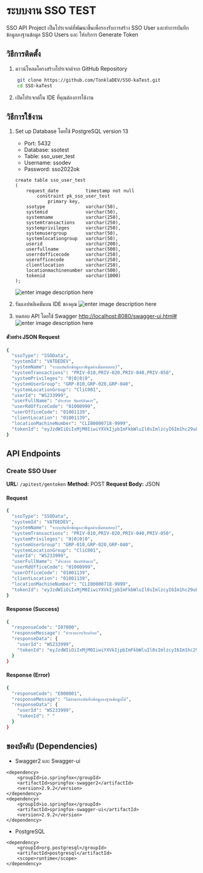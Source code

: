# ระบบงาน SSO TEST

SSO API Project เป็นโปรเจกต์ที่พัฒนาขึ้นเพื่อรองรับการสร้าง SSO User และทำการบันทึกข้อมูลลงฐานข้อมูล SSO Users และ ให้บริการ Generate Token


## วิธีการติดตั้ง

1.  ดาวน์โหลดโครงสร้างโปรเจกต์จาก GitHub Repository
```bash
    git clone https://github.com/TonklaDEV/SSO-kaTest.git
    cd SSO-kaTest 
 ```

2.  เปิดโปรเจกต์ใน IDE ที่คุณต้องการใช้งาน

## วิธีการใช้งาน
 1. Set up Database โดยใช้ PostgreSQL version 13
	 - Port: 5432
	 - Database: ssotest
	 - Table: sso_user_test 
	 - Username: ssodev
	 - Password: sso2022ok
	```
	create table sso_user_test
	(
	    request_date          timestamp not null
	        constraint pk_sso_user_test
	            primary key,
	    ssotype               varchar(50),
	    systemid              varchar(50),
	    systemname            varchar(250),
	    systemtransactions    varchar(250),
	    systemprivileges      varchar(250),
	    systemusergroup       varchar(50),
	    systemlocationgroup   varchar(50),
	    userid                varchar(200),
	    userfullname          varchar(500),
	    userrdofficecode      varchar(250),
	    userofficecode        varchar(250),
	    clientlocation        varchar(250),
	    locationmachinenumber varchar(500),
	    tokenid               varchar(1000)
	);
	```
	![enter image description here](https://lh3.googleusercontent.com/pw/AIL4fc-jG0RrIKwp55axPvaUyTBIMk-sNKThKKInozsjtzfq9KQlzaNlAKT1yZgAzCyCIaQVghgsFnI33J2hHc4-No9teI8M-ayglvWDGsYYxoN13DM0PEkfIJJftw4XQq6Dw9FTroF_1-YBZoy29RaqJ3l1jSFL4G4BhOWT7loTIH2WpMYY6Mm6wI02xk7Lqg6CxR2JZv_g9GOjlyTGdVBZEUDken7WVOVouKEh1xSvVAhRyZtOKAHbhvUk_FdlaT5VH7CIwo6bdHHCY212z2JCsaeGAiETjUdiT8HPHfcaDv8eT0VCFmmrNOcJdqdDXSLG_f4QgMw3pHtBM035ebCrjM_0476jez7Q0-hy-R6Zsa_VHkOBr8rLZ6QojWNcETCoetUsn5qF980ON5X6q04rxzAy79k2ma19zKltkXaeZ4uJ_OgnI_DeQHWT-SkY_AOYTO6Ka5HHrQpl9MvpJrBQ6RlQV5SP6NcDZ-4N3E8hkcso8NNsR8nbpR4qLMVGFJonROqzHdju1Lf_-GLmqfSlLrcK0vA8rk2pfupMC_7AZWnaAh1YrsL1tKfASIR63Xn9sHo8N4_4QurM4RXgqeX4uZ-bqR8mDDPDUu0IIPi5xqyUe73bzoCY4zQvXUqssgi2YNw0vqgpW4Y9jDIvI-hnmaFCOwV2uCyciTDYv8-4X8wYeF4eORcVupFT8bDUqK4spvV0TEtI_75PGUcawtmtbW65-FXbu_W5SzGXRj1GloEhRlfPGdNdnTh4ydsM7HQK-aCSV6uvRebr5vgde5h0cgtBDvGewkvhVWZYni4bCWHZyLU0xGYho9cWgEpGNnlu-4cSyvnpKQ23Luzo1nbsWL2xtvpIDRGme0IrMX7Mo7r1PdROod7wisAdCBYy9b5vJElo3xqB2YZykxJCEz53GEwsoRYNw-KHsoo4xHnJ2zmYbfvrXENBLf4OfxfZgZX9XVb334Z7sULjqHhA2RECiFV0W49ZK0PHVZw=w415-h629-s-no?authuser=0)

 
 3. รันแอปพลิเคชันบน IDE ของคุณ
![enter image description here](https://lh3.googleusercontent.com/pw/AIL4fc-Zo8wJ_cjNxMMRrGe2gOoNrPr32MC0Wd4-8KLi5Z7OPh8q5-b737K8umPE0h1j3ep0K3Onx3YiYxP2i6-09ATLBl1goSXtpPiXdXHKTz2orgNimJL3V0FNCRRpzUMmCifrKBvmirVuaa3iD1d6LWrAWV8snUxBk_sk_LJTNJX1uTzbl5pNsQf1qGuw59WeoFCvPU34jXlXPQKhC3h6PXljkgcpXx6-BA-Rweya1ifyqUFaj4eTRo4Ove13dXRtGzba4LcOfJJIM2r4jrca7C53DxsI7FbisIotGsoABCOazRBjTp5gJlwvQVeKXNbpRdBpeM-DL4dLVYlSDR00ij8PqTU6Qcm2A5EyPcCAO_zf3KLsKurHYSHJi1BDCDCEjDQ4J6LKJf2J--YvrEPfLEIfo_0cPDMTBfUS95hXkhV1CsSP-Y4NFvMK1vZKJWR8ytRMTs-Y5OhkvnLR5kvoCzKjDfQKPi4kL2wPjPnTGt4mMS5SdKFN8e1_FSBx0vfqg6Zs_ZFMD9A4IM4G3g_ZBcuNXO1QIu9PrR9X3fUuV2BmvpVWRaOUW325BBIC0w2fD2CeBJcY_rAD8228Mw-WImZRZtRJaUL-Vqsh8nYsZySSjR-pBNK_jRvycjOYLdLozPOXHtz-sj4onz1Izl6s67jY9nwY6MMt8S8cJFnbE510B3Xi4qAt3RUWTy0_bYkXlNSPh1q4MdIunILYcVucpuu2kuEONmp8JIztwcGsghZop9JblQs941Knu1jtKGJGjTcv4iZm6a2OKs4fbFxBM8y0em81b5xvY8r39h84yhlc68vJJNj1JLoH2TJcvR2sBE9q7GG919uEfqOf1jio1w97yerWUD_mvQZIeFFPdjrg3mFbXOio-uunHwx5aNt1LsY1D5tL2sglCVDZGnooVkYEhtK0iep-C1o8NGYdFptbE2Aov7-baNpnVYG5XR9dgD8DrMdhsDP9fbSDXqczIYXTLVE8F2DOtjU=w1119-h629-s-no?authuser=0)
 4. ทดสอบ API โดยใช้ Swagger [http://localhost:8080/swagger-ui.html#](http://localhost:8080/swagger-ui.html#)
![enter image description here](https://lh3.googleusercontent.com/pw/AIL4fc8HoWn2D4SsmJWg13z5JYrySmgGB4KkRXCwT5eG3WOYs39DT4AkQw03s4XcqFgHf-scf7GzPQDdhJGFvgAC89GRU6oWOkMLN3t0-hfF9MngVHdotSog2Su2MJI2hhj6XhNgsD2DDuZYMrKwJcpPaLoxj1PftFi3u6tnsqSiklZwzg1rM-x39XF0n2UUeS6EPu7VpGpXRn8ml_OojDusY6OlGlg5jIaDGuVsKQxuf1lTRYpzUkjWyZwFqmKPwJ3nGraxk7fCZN9I35gxJFimfFtyuRuv2duDCoIhTidUj4LSzqbaM_5sr1rKWf30qwXupVWlX2IWvtaquzAbZu6F3RQfDI8GkHv4xwizPTz72AgPokAhL7qBwNJLn3cGanQR-4C8JKcsU3nbAWcbrgidy6VktRdhCmgRteuO0dKj9Df_pB8aCqIIPzvCBTWF4eGm7XgL6aX22OPPxGuG1BydQ21BpzWbESfB4nzaA_jQ9XFhJoXLx2bUX3SXf9hLzuLXeoi5hXlwvPqJj-81rXBY38SznSMW2uSWKMKBa93N8I551LR5kUBjebe0u2xjvnlmmyRkC34OA5JM7FmEeeURO_1aXAziXOmLbNAJb90n25El6kk_mlgNR4Ip1EqNKR-YDdvcQ_SKKlBgXz6SnCpjcp0LRLQ0CAe_43qkyMhELCaKJWU9uskwlKxS7KfrlKheMlA94GTp09VTLN4fk1nFald3RHs_cQfL7cDijjMERJSgf4TrmHmmU2_hirufGeQBw9tniQZnXDlzf16NYroCKW9H18McV2CVxboTYCMWgA_F8aQEAYz39zSTniiIHSIh0NeKWXzc-gnP8KOP5CUdV74bMP1dY_7qMo6QvwPyr-zJOPn4RQzkxTABZ5YoD5ApfL4Z49aO5NnkT9X0RdPR3awdSMaZeLMAZMmRoAPWfWTKj8gY0vx5xWJey0SVEmF4fiRCGC_TXwObF-uLorMK_rPfZuYNyjNEo7U=w1119-h629-s-no?authuser=0)
#### ตัวอย่าง JSON Request
```bash
{
  "ssoType": "SSOData",
  "systemId": "VATDEDEV",
  "systemName": "ระบบบันทึกข้อมูลภาษีมูลค่าเพิ่มทดสอบ)",
  "systemTransactions": "PRIV-010,PRIV-020,PRIV-040,PRIV-050",
  "systemPrivileges": "0|0|0|0",
  "systemUserGroup": "GRP-010,GRP-020,GRP-040",
  "systemLocationGroup": "CliC001",
  "userId": "WS233999",
  "userFullName": "ประสาท จันทร์อังคาร",
  "userRdOfficeCode": "01000999",
  "userOfficeCode": "01001139",
  "clientLocation": "01001139",
  "locationMachineNumber": "CLI00000718-9999",
  "tokenId": "eyJzdWIiOiIxMjM0IiwiYXVkIjpbImFkbWluIl0sImlzcyI6Im1hc29uLm1ldGFtdWcubmV0IiwiZXhwIjoxNTc0NTEyNzY1LCJpYXQiOjE1NjY3MzY3NjUsImp0aSI6ImY3YmZlMzNmLTdiZjctNGViNC04ZTU5LTk5MTc5OWI1ZWI4YSJ9"
}
```
## API Endpoints

### Create SSO User

**URL:** `/apitest/gentoken` **Method:** POST **Request Body:** JSON
#### Request
```bash
{
  "ssoType": "SSOData",
  "systemId": "VATDEDEV",
  "systemName": "ระบบบันทึกข้อมูลภาษีมูลค่าเพิ่มทดสอบ)",
  "systemTransactions": "PRIV-010,PRIV-020,PRIV-040,PRIV-050",
  "systemPrivileges": "0|0|0|0",
  "systemUserGroup": "GRP-010,GRP-020,GRP-040",
  "systemLocationGroup": "CliC001",
  "userId": "WS233999",
  "userFullName": "ประสาท จันทร์อังคาร",
  "userRdOfficeCode": "01000999",
  "userOfficeCode": "01001139",
  "clientLocation": "01001139",
  "locationMachineNumber": "CLI00000718-9999",
  "tokenId": "eyJzdWIiOiIxMjM0IiwiYXVkIjpbImFkbWluIl0sImlzcyI6Im1hc29uLm1ldGFtdWcubmV0IiwiZXhwIjoxNTc0NTEyNzY1LCJpYXQiOjE1NjY3MzY3NjUsImp0aSI6ImY3YmZlMzNmLTdiZjctNGViNC04ZTU5LTk5MTc5OWI1ZWI4YSJ9"
}
```
#### Response (Success)
```bash
{
  "responseCode": "I07000",
  "responseMessage": "ทำรายการเรียบร้อย",
  "responseData": {
    "userId": "WS233999",
    "tokenId": "eyJzdWIiOiIxMjM0IiwiYXVkIjpbImFkbWluIl0sImlzcyI6Im1hc29uLm1ldGFtdWcubmV0IiwiZXhwIjoxNTc0NTEyNzY1LCJpYXQiOjE1NjY3MzY3NjUsImp0aSI6ImY3YmZlMzNmLTdiZjctNGViNC04ZTU5LTk5MTc5OWI1ZWI4YSJ9"
  }
}
```
#### Response (Error)
```bash
{
  "responseCode": "E000001",
  "responseMessage": "ไม่สามารถบันทึกข้อมูลลงฐานข้อมูลได้",
  "responseData": {
    "userId": "WS233999",
    "tokenId": " "
  }
}
```

## ของบังคับ (Dependencies)
- Swagger2 และ Swagger-ui
```
<dependency>
	<groupId>io.springfox</groupId>
	<artifactId>springfox-swagger2</artifactId>
	<version>2.9.2</version>
</dependency>
<dependency>
	<groupId>io.springfox</groupId>
	<artifactId>springfox-swagger-ui</artifactId>
	<version>2.9.2</version>
</dependency>
```
- PostgreSQL
```
<dependency>
	<groupId>org.postgresql</groupId>
	<artifactId>postgresql</artifactId>
	<scope>runtime</scope>
</dependency>
```
